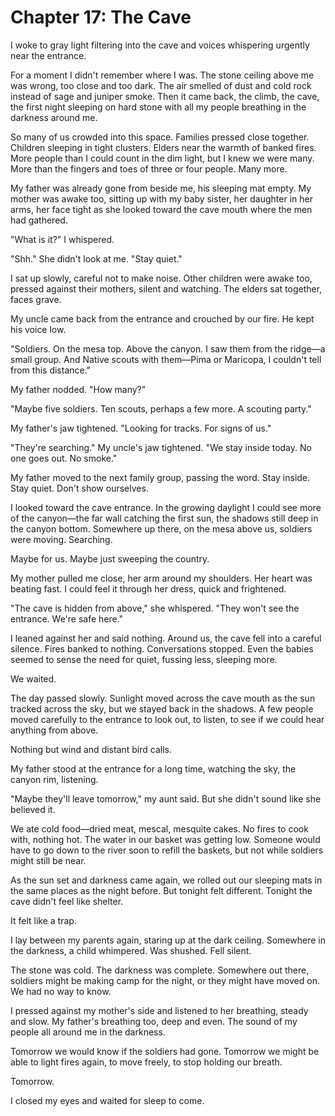 # Chapter 17: The Cave

I woke to gray light filtering into the cave and voices whispering urgently near the entrance.

For a moment I didn't remember where I was. The stone ceiling above me was wrong, too close and too dark. The air smelled of dust and cold rock instead of sage and juniper smoke. Then it came back, the climb, the cave, the first night sleeping on hard stone with all my people breathing in the darkness around me.

So many of us crowded into this space. Families pressed close together. Children sleeping in tight clusters. Elders near the warmth of banked fires. More people than I could count in the dim light, but I knew we were many. More than the fingers and toes of three or four people. Many more.

My father was already gone from beside me, his sleeping mat empty. My mother was awake too, sitting up with my baby sister, her daughter in her arms, her face tight as she looked toward the cave mouth where the men had gathered.

"What is it?" I whispered.

"Shh." She didn't look at me. "Stay quiet."

I sat up slowly, careful not to make noise. Other children were awake too, pressed against their mothers, silent and watching. The elders sat together, faces grave.

My uncle came back from the entrance and crouched by our fire. He kept his voice low.

"Soldiers. On the mesa top. Above the canyon. I saw them from the ridge—a small group. And Native scouts with them—Pima or Maricopa, I couldn't tell from this distance."

My father nodded. "How many?"

"Maybe five soldiers. Ten scouts, perhaps a few more. A scouting party."

My father's jaw tightened. "Looking for tracks. For signs of us."

"They're searching." My uncle's jaw tightened. "We stay inside today. No one goes out. No smoke."

My father moved to the next family group, passing the word. Stay inside. Stay quiet. Don't show ourselves.

I looked toward the cave entrance. In the growing daylight I could see more of the canyon—the far wall catching the first sun, the shadows still deep in the canyon bottom. Somewhere up there, on the mesa above us, soldiers were moving. Searching.

Maybe for us. Maybe just sweeping the country.

My mother pulled me close, her arm around my shoulders. Her heart was beating fast. I could feel it through her dress, quick and frightened.

"The cave is hidden from above," she whispered. "They won't see the entrance. We're safe here."

I leaned against her and said nothing. Around us, the cave fell into a careful silence. Fires banked to nothing. Conversations stopped. Even the babies seemed to sense the need for quiet, fussing less, sleeping more.

We waited.

The day passed slowly. Sunlight moved across the cave mouth as the sun tracked across the sky, but we stayed back in the shadows. A few people moved carefully to the entrance to look out, to listen, to see if we could hear anything from above.

Nothing but wind and distant bird calls.

My father stood at the entrance for a long time, watching the sky, the canyon rim, listening.

"Maybe they'll leave tomorrow," my aunt said. But she didn't sound like she believed it.

We ate cold food—dried meat, mescal, mesquite cakes. No fires to cook with, nothing hot. The water in our basket was getting low. Someone would have to go down to the river soon to refill the baskets, but not while soldiers might still be near.

As the sun set and darkness came again, we rolled out our sleeping mats in the same places as the night before. But tonight felt different. Tonight the cave didn't feel like shelter.

It felt like a trap.

I lay between my parents again, staring up at the dark ceiling. Somewhere in the darkness, a child whimpered. Was shushed. Fell silent.

The stone was cold. The darkness was complete. Somewhere out there, soldiers might be making camp for the night, or they might have moved on. We had no way to know.

I pressed against my mother's side and listened to her breathing, steady and slow. My father's breathing too, deep and even. The sound of my people all around me in the darkness.

Tomorrow we would know if the soldiers had gone. Tomorrow we might be able to light fires again, to move freely, to stop holding our breath.

Tomorrow.

I closed my eyes and waited for sleep to come.

